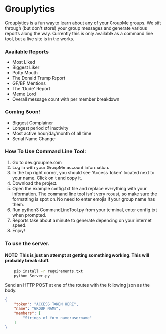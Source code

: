 # Grouplytics
Grouplytics is a fun way to learn about any of your GroupMe groups. We sift through (but don't store!) your group messages and generate various reports along the way. Currently this is only available as a command line tool, but a live site is in the works.

### Available Reports
- Most Liked
- Biggest Liker
- Potty Mouth
- The Donald Trump Report
- GF/BF Mentions
- The 'Dude' Report
- Meme Lord 
- Overall message count with per member breakdown

### Coming Soon!
- Biggest Complainer
- Longest period of inactivity
- Most active hour/day/month of all time
- Serial Name Changer

### How To Use Command Line Tool:
1. Go to dev.groupme.com
2. Log in with your GroupMe account information.
3. In the top right corner, you should see 'Access Token' located next to your name. Click on it and copy it.
4. Download the project.
5. Open the example config.txt file and replace everything with your information. The command line tool isn't very robust, so make sure the formatting is spot on. No need to enter emojis if your group name has them.
6. Run python3 CommandLineTool.py from your terminal, enter config.txt when prompted.
7. Reports take about a minute to generate depending on your internet speed.
8. Enjoy!

### To use the server.
#### NOTE: This is just an attempt at getting something working. This will probably break stuff.
```bash
    pip install -r requirements.txt
    python Server.py
```

Send an HTTP POST at one of the routes with the following json as the body.
```json
{
    "token": "ACCESS TOKEN HERE",
    "name": "GROUP NAME",
    "members": [
        "Strings of form name:username"
    ]
}
```